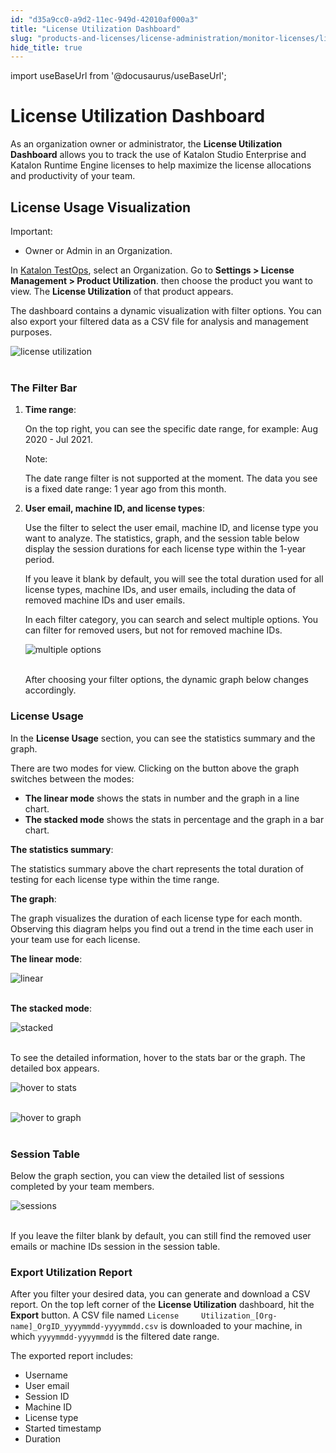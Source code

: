 ```yaml
---
id: "d35a9cc0-a9d2-11ec-949d-42010af000a3"
title: "License Utilization Dashboard"
slug: "products-and-licenses/license-administration/monitor-licenses/license-utilization-dashboard"
hide_title: true
---
```

import useBaseUrl from '@docusaurus/useBaseUrl';


# <a id="id" class="anchor_top_offset"/><a id="ariaid-title1" class="anchor_top_offset"/>License Utilization Dashboard

<p xmlns="http://www.w3.org/1999/xhtml" className="p">As an organization owner or administrator, the <strong className="ph b">License     Utilization Dashboard</strong> allows you to track the use of   Katalon Studio Enterprise and Katalon Runtime Engine licenses to   help maximize the license allocations and productivity of your   team.</p> 

## <a id="id_1" class="anchor_top_offset"/>License Usage Visualization

<div xmlns="http://www.w3.org/1999/xhtml" className="note important note_important"><span className="note__title">Important:</span> 
  <ul className="ul"><li className="li">Owner or Admin in an Organization.</li></ul>
</div>
<p xmlns="http://www.w3.org/1999/xhtml" className="p">In <a className="xref j-external-link" href="https://testops.katalon.io/" target="_blank">Katalon TestOps</a>,   select an Organization. Go to <strong className="ph b">Settings &gt; License     Management &gt; Product Utilization</strong>. then choose the   product you want to view. The <strong className="ph b">License Utilization</strong>   of that product appears.</p> 
<p xmlns="http://www.w3.org/1999/xhtml" className="p">The dashboard contains a dynamic visualization with filter   options. You can also export your filtered data as a CSV file for   analysis and management purposes.</p> 
<p xmlns="http://www.w3.org/1999/xhtml" className="p">   <img className="image" src={useBaseUrl("https://github.com/katalon-studio/docs-images/raw/master/katalon-studio/docs/license-utilization-dashboard/license-utilization-export.png")} alt="license utilization" /><br /><br /> </p> 

### <a id="id_2" class="anchor_top_offset"/>The Filter Bar

<ol xmlns="http://www.w3.org/1999/xhtml" className="ol"><li className="li">     <p className="p">       <strong className="ph b">Time range</strong>:</p>     <p className="p">On the top right, you can see the specific date range, for       example: Aug 2020 - Jul 2021.</p>     <div className="note note note_note"><span className="note__title">Note:</span>        <p className="p">The date range filter is not supported at the moment. The data         you see is a fixed date range: 1 year ago from this month.</p>     </div>   </li><li className="li">     <p className="p">       <strong className="ph b">User email, machine ID, and license types</strong>:</p>     <p className="p">Use the filter to select the user email, machine ID, and license       type you want to analyze. The statistics, graph, and the session       table below display the session durations for each license type       within the 1-year period.</p>     <p className="p">If you leave it blank by default, you will see the total       duration used for all license types, machine IDs, and user emails,       including the data of removed machine IDs and user emails.</p>     <p className="p">In each filter category, you can search and select multiple       options. You can filter for removed users, but not for removed       machine IDs.</p>     <p className="p">       <img className="image" src={useBaseUrl("https://github.com/katalon-studio/docs-images/raw/master/katalon-studio/docs/license-utilization-dashboard/license-utilization-filter.png")} alt="multiple options" /><br /><br />     </p>     <p className="p">After choosing your filter options, the dynamic graph below       changes accordingly.</p>   </li></ol> 
      

### <a id="id_3" class="anchor_top_offset"/>License Usage

      
        
<p xmlns="http://www.w3.org/1999/xhtml" className="p">In the <strong className="ph b">License Usage</strong> section, you can see the   statistics summary and the graph.</p> 
        
<p xmlns="http://www.w3.org/1999/xhtml" className="p">There are two modes for view. Clicking on the button above the   graph switches between the modes:</p> 
        
<ul xmlns="http://www.w3.org/1999/xhtml" className="ul">   <li className="li">     <strong className="ph b">The linear mode</strong> shows the stats in number and     the graph in a line chart.</li>   <li className="li">     <strong className="ph b">The stacked mode</strong> shows the stats in percentage     and the graph in a bar chart.</li> </ul> 
        
<p xmlns="http://www.w3.org/1999/xhtml" className="p">   <strong className="ph b">The statistics summary</strong>:</p> 
        
<p xmlns="http://www.w3.org/1999/xhtml" className="p">The statistics summary above the chart represents the total   duration of testing for each license type within the time   range.</p> 
        
<p xmlns="http://www.w3.org/1999/xhtml" className="p">   <strong className="ph b">The graph</strong>:</p> 
        
<p xmlns="http://www.w3.org/1999/xhtml" className="p">The graph visualizes the duration of each license type for each   month. Observing this diagram helps you find out a trend in the   time each user in your team use for each license.</p> 
        
<p xmlns="http://www.w3.org/1999/xhtml" className="p">   <strong className="ph b">The linear mode</strong>:</p> 
        
<p xmlns="http://www.w3.org/1999/xhtml" className="p">   <img className="image" src={useBaseUrl("https://github.com/katalon-studio/docs-images/raw/master/katalon-studio/docs/license-utilization-dashboard/linear-example.png")} alt="linear" /><br /><br /> </p> 
        
<p xmlns="http://www.w3.org/1999/xhtml" className="p">   <strong className="ph b">The stacked mode</strong>:</p> 
        
<p xmlns="http://www.w3.org/1999/xhtml" className="p">   <img className="image" src={useBaseUrl("https://github.com/katalon-studio/docs-images/raw/master/katalon-studio/docs/license-utilization-dashboard/stacked%20mode.png")} alt="stacked" /><br /><br /> </p> 
        
<p xmlns="http://www.w3.org/1999/xhtml" className="p">To see the detailed information, hover to the stats bar or the   graph. The detailed box appears.</p> 
        
<p xmlns="http://www.w3.org/1999/xhtml" className="p">   <img className="image" src={useBaseUrl("https://github.com/katalon-studio/docs-images/raw/master/katalon-studio/docs/license-utilization-dashboard/hover-statistic.png")} alt="hover to stats" /><br /><br /> </p> 
        
<p xmlns="http://www.w3.org/1999/xhtml" className="p">   <img className="image" src={useBaseUrl("https://github.com/katalon-studio/docs-images/raw/master/katalon-studio/docs/license-utilization-dashboard/hover-graph.png")} alt="hover to graph" /><br /><br /> </p> 
      
    
      

### <a id="id_4" class="anchor_top_offset"/>Session Table

      
        
<p xmlns="http://www.w3.org/1999/xhtml" className="p">Below the graph section, you can view the detailed list of   sessions completed by your team members.</p> 
        
<p xmlns="http://www.w3.org/1999/xhtml" className="p">   <img className="image" src={useBaseUrl("https://github.com/katalon-studio/docs-images/raw/master/katalon-studio/docs/license-utilization-dashboard/detail%20session.png")} alt="sessions" /><br /><br /> </p> 
        
<p xmlns="http://www.w3.org/1999/xhtml" className="p">If you leave the filter blank by default, you can still find the   removed user emails or machine IDs session in the session   table.</p> 
      
    

### <a id="id_5" class="anchor_top_offset"/>Export Utilization Report

<p xmlns="http://www.w3.org/1999/xhtml" className="p">After you filter your desired data, you can generate and   download a CSV report. On the top left corner of the   <strong className="ph b">License Utilization</strong> dashboard, hit the   <strong className="ph b">Export</strong> button. A CSV file named <code className="ph codeph">License     Utilization_[Org-name]_OrgID_yyyymmdd-yyyymmdd.csv</code> is   downloaded to your machine, in which <code className="ph codeph">yyyymmdd-yyyymmdd</code>   is the filtered date range.</p> 
<p xmlns="http://www.w3.org/1999/xhtml" className="p">The exported report includes:</p> 
<ul xmlns="http://www.w3.org/1999/xhtml" className="ul"><li className="li">Username</li><li className="li">User email</li><li className="li">Session ID</li><li className="li">Machine ID</li><li className="li">License type</li><li className="li">Started timestamp</li><li className="li">Duration</li></ul> 

